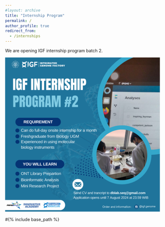 ```yaml
---
#layout: archive
title: "Internship Program"
permalink: /
author_profile: true
redirect_from:
  - /internships
---
```


We are opening IGF internship program batch 2.

![internship2](/images/internship2.png)

#{% include base_path %}
